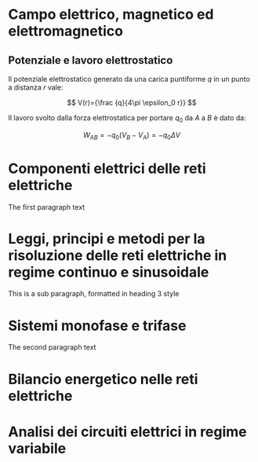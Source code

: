 # Campo elettrico, magnetico ed elettromagnetico

## Potenziale e lavoro elettrostatico

Il potenziale elettrostatico generato da una carica puntiforme $q$ in un punto a distanza $r$ vale:

$$
V(r)={\frac {q}{4\pi \epsilon_0 r}}
$$

Il lavoro svolto dalla forza elettrostatica per portare $q_0$ da $A$ a $B$ è dato da:

$$
W_{AB}={-q_0(V_B - V_A) = -q_0ΔV}
$$

# Componenti elettrici delle reti elettriche
The first paragraph text

# Leggi, principi e metodi per la risoluzione delle reti elettriche in regime continuo e sinusoidale
This is a sub paragraph, formatted in heading 3 style

# Sistemi monofase e trifase
The second paragraph text

# Bilancio energetico nelle reti elettriche

# Analisi dei circuiti elettrici in regime variabile